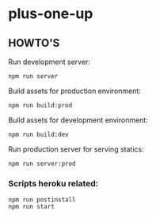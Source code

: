# plus-one-up

## HOWTO'S

Run development server:
```
npm run server
```

Build assets for production environment:
```
npm run build:prod
```

Build assets for development environment:
```
npm run build:dev
```

Run production server for serving statics:
```
npm run server:prod
```

### Scripts heroku related:
```
npm run postinstall
npm run start
```